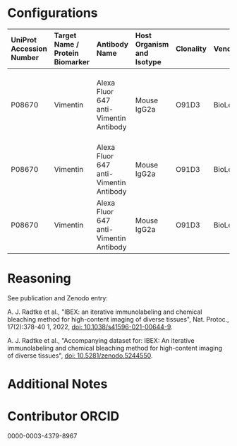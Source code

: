 # Configurations

| UniProt Accession Number   | Target Name / Protein Biomarker   | Antibody Name                          | Host Organism and Isotype   | Clonality   | Vendor    |   Catalog Number | Conjugate   | RRID       | Application   | Method           | Tissue Preservation   | Tissue        | Detergent         | Antigen Retrieval Conditions   | Dye Inactivation Conditions                                            | Result   | Agree        | Disagree   |
|:---------------------------|:----------------------------------|:---------------------------------------|:----------------------------|:------------|:----------|-----------------:|:------------|:-----------|:--------------|:-----------------|:----------------------|:--------------|:------------------|:-------------------------------|:-----------------------------------------------------------------------|:---------|:-------------|:-----------|
| P08670                     | Vimentin                          | Alexa Fluor 647 anti-Vimentin Antibody | Mouse IgG2a                 | O91D3       | BioLegend |           677807 | AF647       | AB_2616801 | IHC-Fr        | IBEX2D Automated | 1% PFA Fixed Frozen   | Human jejunum | 0.3% Triton-X-100 |                                | 0.5 mg/ml LiBH4 10 minutes continuous exchange with automated protocol | Success  | [+](#reason1) |            |
| P08670                     | Vimentin                          | Alexa Fluor 647 anti-Vimentin Antibody | Mouse IgG2a                 | O91D3       | BioLegend |           677807 | AF647       | AB_2616801 | IHC-P         | IBEX2D Automated | FFPE                  | Human kidney  | 0.3% Triton-X-100 | AR6 for 40 minutes at 95C      | 1 mg/ml LiBH4 15 minutes                                               | Success  | [+](#reason1) |            |
| P08670                     | Vimentin                          | Alexa Fluor 647 anti-Vimentin Antibody | Mouse IgG2a                 | O91D3       | BioLegend |           677807 | AF647       | AB_2616801 | IHC-Fr        | IBEX2D Manual    | 1% PFA Fixed Frozen   | Human liver   | 0.3% Triton-X-100 |                                | 1 mg/ml LiBH4 15 minutes                                               | Success  | [+](#reason1) |            |

# Reasoning

<a name="reason1"></a>
See publication and Zenodo entry:

A. J. Radtke et al., "IBEX: an iterative immunolabeling and chemical bleaching
 method for high-content imaging of diverse tissues", Nat. Protoc., 17(2):378-40
1, 2022, [doi: 10.1038/s41596-021-00644-9](https://doi.org/10.1038/s41596-021-00644-9).

A. J. Radtke et al., "Accompanying dataset for: IBEX: An iterative immunolabeling and chemical 
bleaching method for high-content imaging of diverse tissues",
[doi: 10.5281/zenodo.5244550](https://doi.org/10.5281/zenodo.5244551).


# Additional Notes

# Contributor ORCID

0000-0003-4379-8967
